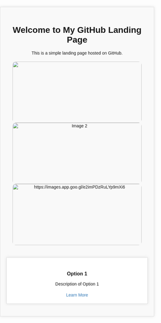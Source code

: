 <!DOCTYPE html>
<html lang="en">
<head>
	<meta charset="UTF-8">
	<meta name="viewport" content="width=device-width, initial-scale=1.0">
	<title>My GitHub Landing Page</title>
	<style>
		body {
			margin: 0;
			padding: 0;
			font-family: Arial, sans-serif;
			text-align: center;
		}
		.container {
			max-width: 800px;
			margin: 40px auto;
			padding: 20px;
			background-color: #f9f9f9;
			border: 1px solid #ddd;
			box-shadow: 0 0 10px rgba(0, 0, 0, 0.1);
		}
		.image-container {
			margin: 20px;
		}
		.image-container img {
			width: 100%;
			height: 200px;
			object-fit: cover;
			border-radius: 10px;
		}
		.options-container {
			margin-top: 40px;
		}
		.option {
			background-color: #fff;
			padding: 20px;
			border: 1px solid #ddd;
			margin-bottom: 20px;
			box-shadow: 0 0 10px rgba(0, 0, 0, 0.1);
		}
		.option h3 {
			font-weight: bold;
		}
		.option p {
			margin-bottom: 20px;
		}
		.option a {
			text-decoration: none;
			color: #337ab7;
		}
		.option a:hover {
			color: #23527c;
		}
	</style>
</head>
<body>
	<div class="container">
		<h1>Welcome to My GitHub Landing Page</h1>
		<p>This is a simple landing page hosted on GitHub.</p>
		<div class="image-container">
			<img src="https://images.app.goo.gl/MyvRFrsgV1BhtSL6A">
			<img src="image2.jpg" alt="Image 2">
			<img src="image3.jpg" alt="https://images.app.goo.gl/e2imPDzRuLYp9mXi6">
		</div>
		<div class="options-container">
			<div class="option">
				<h3>Option 1</h3>
				<p>Description of Option 1</p>
				<a href="#" class="btn">Learn More</a>
